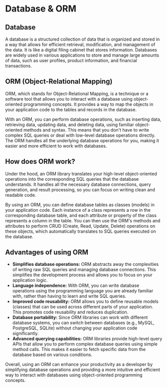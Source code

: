 # Database & ORM

## Database
A database is a structured collection of data that is organized and stored in a way that allows for efficient retrieval, modification, and management of the data. It is like a digital filing cabinet that stores information. Databases are widely used in various applications to store and manage large amounts of data, such as user profiles, product information, and financial transactions.

## ORM (Object-Relational Mapping)
ORM, which stands for Object-Relational Mapping, is a technique or a software tool that allows you to interact with a database using object-oriented programming concepts. It provides a way to map the objects in your application code to the tables and records in the database.

With an ORM, you can perform database operations, such as inserting data, retrieving data, updating data, and deleting data, using familiar object-oriented methods and syntax. This means that you don't have to write complex SQL queries or deal with low-level database operations directly. The ORM handles all the underlying database operations for you, making it easier and more efficient to work with databases.

## How does ORM work?
Under the hood, an ORM library translates your high-level object-oriented operations into the corresponding SQL queries that the database understands. It handles all the necessary database connections, query generation, and result processing, so you can focus on writing clean and readable code.

By using an ORM, you can define database tables as classes (models) in your application code. Each instance of a class represents a row in the corresponding database table, and each attribute or property of the class represents a column in the table. You can then use the ORM's methods and attributes to perform CRUD (Create, Read, Update, Delete) operations on these objects, which automatically translates to SQL queries executed on the database.

## Advantages of using ORM
- **Simplifies database operations:** ORM abstracts away the complexities of writing raw SQL queries and managing database connections. This simplifies the development process and allows you to focus on your application logic.
- **Language independence:** With ORM, you can write database operations using the programming language you are already familiar with, rather than having to learn and write SQL queries.
- **Improved code reusability:** ORM allows you to define reusable models (classes) that can be used across different parts of your application. This promotes code reusability and reduces duplication.
- **Database portability:** Since ORM libraries can work with different database systems, you can switch between databases (e.g., MySQL, PostgreSQL, SQLite) without changing your application code significantly.
- **Advanced querying capabilities:** ORM libraries provide high-level query APIs that allow you to perform complex database queries using simple method calls. This makes it easier to fetch specific data from the database based on various conditions.

Overall, using an ORM can enhance your productivity as a developer by simplifying database operations and providing a more intuitive and efficient way to interact with databases using object-oriented programming concepts.